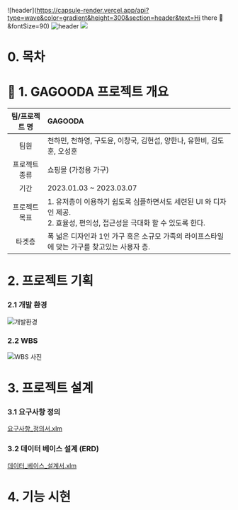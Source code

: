 ![header](https://capsule-render.vercel.app/api?type=wave&color=gradient&height=300&section=header&text=Hi there 👋&fontSize=90)
![header](https://capsule-render.vercel.app/api?type=waving&color=auto&height=300&section=header&text=capsule%20render&fontSize=90)
![](https://github.com/hykim-king/GAGOODA/blob/main/doc/github_gagooda_logo.png)
# 0. 목차
# 💋 1. GAGOODA 프로젝트 개요

|팀/프로젝트 명|GAGOODA|  
|:-----:|:-----|  
|팀원|천하민, 천하영, 구도윤, 이창국, 김현섭, 양한나, 유한비, 김도훈, 오성훈|
|프로젝트 종류|쇼핑몰 (가정용 가구)|
|기간|2023.01.03 ~ 2023.03.07|
|프로젝트 목표|1. 유저층이 이용하기 쉽도록 심플하면서도 세련된 UI 와 디자인 제공.<br>2. 효율성, 편의성, 접근성을 극대화 할 수 있도록 한다.|
|타겟층|폭 넓은 디자인과 1인 가구 혹은 소규모 가족의 라이프스타일에 맞는 가구를 찾고있는 사용자 층.|

# 2. 프로젝트 기획
### 2.1 개발 환경
![개발환경](https://github.com/hykim-king/GAGOODA/blob/main/doc/development_tool.png)
### 2.2 WBS
![WBS 사진](https://github.com/hykim-king/GAGOODA/blob/main/doc/GAGOODA_WBS.png "WBS 사진")

# 3. 프로젝트 설계
### 3.1 요구사항 정의
[요구사항_정의서.xlm](https://github.com/hykim-king/GAGOODA/blob/main/doc/GAGOODA_%EC%9A%94%EA%B5%AC%EC%82%AC%ED%95%AD%EC%A0%95%EC%9D%98%EC%84%9C.xlsx "요구사항 정의서 파일")
### 3.2 데이터 베이스 설계 (ERD)
[데이터_베이스_설계서.xlm]()

# 4. 기능 시현
